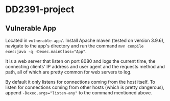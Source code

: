# DD2391-project

## Vulnerable App

Located in `vulnerable-app/`. Install Apache maven (tested on version 3.9.6),
navigate to the app's directory and run the command `mvn compile exec:java -q
-Dexec.mainClass="App"`.

It is a web server that listen on port 8080 and logs the current time, the
connecting clients' IP address and user agent and the requests method and path,
all of which are pretty common for web servers to log.

By default it only listens for connections coming from the host itself. To
listen for connections coming from other hosts (which is pretty dangerous),
append `-Dexec.args="listen-any"` to the command mentioned above.
